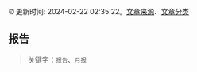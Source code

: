 :alarm_clock: 更新时间: 2024-02-22 02:35:22。[文章来源](/README.md)、[文章分类](/TAGS.md)

## 报告


> 关键字：`报告`、`月报`



